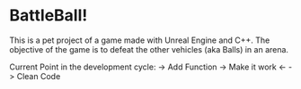 # BattleBall!

This is a pet project of a game made with Unreal Engine and C++. The objective of the game is to defeat the other vehicles (aka Balls) in an arena.


Current Point in the development cycle:
-> Add Function 
-> Make it work <-
-> Clean Code 
